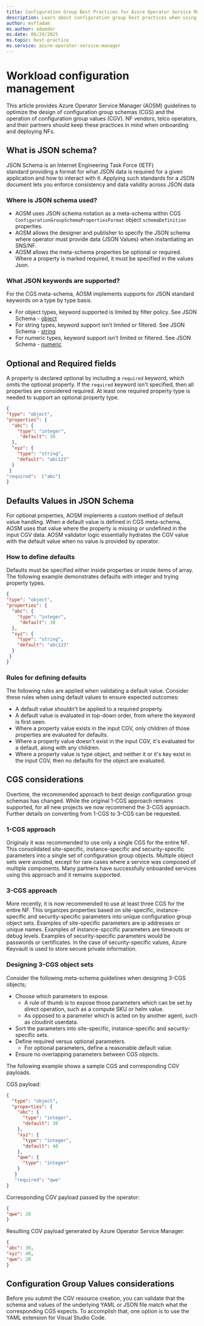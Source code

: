 ```yaml
---
title: Configuration Group Best Practices for Azure Operator Service Manager
description: Learn about configuration group best practices when using Azure Operator Service Manager.
author: msftadam
ms.author: adamdor
ms.date: 06/24/2025
ms.topic: best-practice
ms.service: azure-operator-service-manager
---
```


# Workload configuration management
This article provides Azure Operator Service Manager (AOSM) guidelines to optimize the design of configuration group schemas (CGS) and the operation of configuration group values (CGV). NF vendors, telco operators, and their partners should keep these practices in mind when onboarding and deploying NFs.

## What is JSON schema?
JSON Schema is an Internet Engineering Task Force (IETF) standard providing a format for what JSON data is required for a given application and how to interact with it. Applying such standards for a JSON document lets you enforce consistency and data validity across JSON data

### Where is JSON schema used?
* AOSM uses JSON schema notation as a meta-schema within CGS `ConfigurationGroupSchemaPropertiesFormat` object `schemaDefinition` properties.
* AOSM allows the designer and publisher to specify the JSON schema where operator must provide data (JSON Values) when instantiating an SNS/NF.
* AOSM allows the meta-schema properties be optional or required. Where a property is marked required, it must be specified in the values Json.  

### What JSON keywords are supported?
For the CGS meta-schema, AOSM implements supports for JSON standard keywords on a type by type basis.
 
* For object types, keyword supported is limited by filter policy. See JSON Schema - [object](https://json-schema.org/understanding-json-schema/reference/object)
* For string types, keyword support isn't limited or filtered. See JSON Schema - [string](https://json-schema.org/understanding-json-schema/reference/string)
* For numeric types, keyword support isn't limited or filtered. See JSON Schema - [numeric](https://json-schema.org/understanding-json-schema/reference/numeric)

## Optional and Required fields
A property is declared optional by including a `required` keyword, which omits the optional property. If the `required` keyword isn't specified, then all properties are considered required. At least one required property type is needed to support an optional property type.

```json
{
"type": "object",
"properties": {
  "abc": {
    "type": "integer",
     "default": 30
  },
  "xyz": {
    "type": "string",
    "default": "abc123"
  }
 }
"required":  ["abc"]
} 
```

## Defaults Values in JSON Schema
For optional properties, AOSM implements a custom method of default value handling. When a default value is defined in CGS meta-schema, AOSM uses that value where the property is missing or undefined in the input CGV data. AOSM validator logic essentially hydrates the CGV value with the default value when no value is provided by operator.

### How to define defaults
Defaults must be specified either inside properties or inside items of array. The following example demonstrates defaults with integer and trying property types.

```json
{
"type": "object",
"properties": {
  "abc": {
    "type": "integer",
     "default": 30
  },
  "xyz": {
    "type": "string",
    "default": "abc123"
  }
 }
} 
```

### Rules for defining defaults
The following rules are applied when validating a default value. Consider these rules when using default values to ensure expected outcomes:

* A default value shouldn't be applied to a required property.
* A default value is evaluated in top-down order, from where the keyword is first seen.
* Where a property value exists in the input CGV, only children of those properties are evaluated for defaults.
* Where a property value doesn't exist in the input CGV, it's evaluated for a default, along with any children.
* Where a property value is type object, and neither it or it's key exist in the input CGV, then no defaults for the object are evaluated.

## CGS considerations
Overtime, the recommended approach to best design configuration group schemas has changed. While the original 1-CGS approach remains supported, for all new projects we now recommend the 3-CGS approach. Further details on converting from 1-CGS to 3-CGS can be requested.

### 1-CGS approach
Originaly it was recommended to use only a single CGS for the entire NF. This consolidated site-specific, instance-specific and security-specific parameters into a single set of configuration group objects. Multiple object sets were avoided, except for rare cases where a service was composed of multiple components. Many partners have successfully onboarded services using this approach and it remains supported.

### 3-CGS approach
More recently, it is now recommended to use at least three CGS for the entire NF. This organizes properties based on site-specific, instance-specific and security-specific parameters into unique configuration group object sets. Examples of site-specific parameters are ip addresses or unique names. Examples of instance-spccific parameters are timeouts or debug levels. Examples of security-specific parameters would be passwords or certificates. In the case of security-specific values, Azure Keyvault is used to store secure private information.

### Designing 3-CGS object sets 
Consider the following meta-schema guidelines when designing 3-CGS objects;
- Choose which parameters to expose.
  - A rule of thumb is to expose those parameters which can be set by direct operation, such as a compute SKU or helm value.
  - As opposed to a parameter which is acted on by another agent, such as cloudinit userdata.
- Sort the parameters into site-specific, instance-specific and security-specific sets.
- Define required versus optional parameters.
  - For optional parameters, define a reasonable default value.
- Ensure no overlapping parameters between CGS objects.

The following example shows a sample CGS and corresponding CGV payloads.

CGS payload:

```json
{ 
  "type": "object", 
  "properties": {
    "abc": { 
      "type": "integer", 
      "default": 30
    }, 
    "xyz": { 
      "type": "integer", 
      "default": 40
    },
    "qwe": {
      "type": "integer"
    }
   }
   "required": "qwe"
}
```

Corresponding CGV payload passed by the operator:

```json
{
"qwe": 20
}
```

Resulting CGV payload generated by Azure Operator Service Manager:

```json
{
"abc": 30,
"xyz": 40,
"qwe": 20
}
```

## Configuration Group Values considerations

Before you submit the CGV resource creation, you can validate that the schema and values of the underlying YAML or JSON file match what the corresponding CGS expects. To accomplish that, one option is to use the YAML extension for Visual Studio Code.
